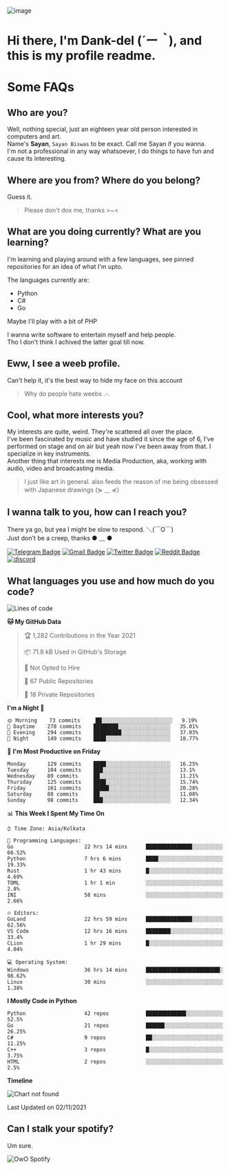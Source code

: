 ![image](https://user-images.githubusercontent.com/63096193/125182844-29f20800-e22f-11eb-8dc9-b0f2d29647bb.png)

# **Hi there, I'm Dank-del (*´ー｀*), and this is my profile readme.**
<!--  [![Profile views](https://gpvc.arturio.dev/dank-del)](https://github.com/dank-del) -->
# Some FAQs

## **Who are you?**

Well, nothing special, just an eighteen year old person interested in computers and art. \
Name's **Sayan**, `Sayan Biswas` to be exact. Call me Sayan if you wanna. \
I'm not a professional in any way whatsoever, I do things to have fun and cause its interesting.

## **Where are you from? Where do you belong?**

Guess it.
> Please don't dox me, thanks >~<

## **What are you doing currently? What are you learning?**

I'm learning and playing around with a few languages, see pinned repositories for an idea of what I'm upto.

The languages currently are:

- Python
- C#
- Go

Maybe I'll play with a bit of PHP

I wanna write software to entertain myself and help people. \
Tho I don't think I achived the latter goal till now.

## **Eww, I see a weeb profile.**

Can't help it, it's the best way to hide my face on this account
> Why do people hate weebs .-.

## **Cool, what more interests you?**

My interests are quite, weird. They're scattered all over the place. \
I've been fascinated by music and have studied it since the age of 6, I've performed on stage and on air but yeah now I've been away from that. I specialize in key instruments. \
Another thing that interests me is Media Production, aka, working with audio, video and broadcasting media.

> I just like art in general. also feeds the reason of me being obsessed with Japanese drawings (⋟ ﹏ ⋞)

## **I wanna talk to you, how can I reach you?**

There ya go, but yea I might be slow to respond. ＼(￣O￣) \
Just don't be a creep, thanks ● ﹏ ●

[![Telegram Badge](https://img.shields.io/badge/-dank_as_fuck-1ca0f1?style=flat-square&logo=telegram&logoColor=white&link=https://t.me/dank_as_fuck)](https://t.me/dank_as_fuck)
[![Gmail Badge](https://img.shields.io/badge/-chizuru@kanojo.tk-c14438?style=flat-square&logo=Gmail&logoColor=white&link=mailto:chizuru@kanojo.tk)](mailto:chizuru@kanojo.tk)
[![Twitter Badge](https://img.shields.io/twitter/follow/TheDankDel?style=social)](https://twitter.com/TheDankDel)
[![Reddit Badge](https://img.shields.io/reddit/user-karma/combined/dank_as_fuck_?style=social)](https://www.reddit.com/user/dank_as_fuck_/)
[![discord](https://discord-md-badge.vercel.app/api/shield/506536929152466945?style=social)](https://discordapp.com/users/506536929152466945)

## **What languages you use and how much do you code?**

<!--START_SECTION:waka-->
![Lines of code](https://img.shields.io/badge/From%20Hello%20World%20I%27ve%20Written-947228%20lines%20of%20code-blue)

**🐱 My GitHub Data** 

> 🏆 1,282 Contributions in the Year 2021
 > 
> 📦 71.8 kB Used in GitHub's Storage 
 > 
> 🚫 Not Opted to Hire
 > 
> 📜 67 Public Repositories 
 > 
> 🔑 18 Private Repositories  
 > 
**I'm a Night 🦉** 

```text
🌞 Morning    73 commits     ██░░░░░░░░░░░░░░░░░░░░░░░   9.19% 
🌆 Daytime    278 commits    ████████░░░░░░░░░░░░░░░░░   35.01% 
🌃 Evening    294 commits    █████████░░░░░░░░░░░░░░░░   37.03% 
🌙 Night      149 commits    ████░░░░░░░░░░░░░░░░░░░░░   18.77%

```
📅 **I'm Most Productive on Friday** 

```text
Monday       129 commits    ████░░░░░░░░░░░░░░░░░░░░░   16.25% 
Tuesday      104 commits    ███░░░░░░░░░░░░░░░░░░░░░░   13.1% 
Wednesday    89 commits     ██░░░░░░░░░░░░░░░░░░░░░░░   11.21% 
Thursday     125 commits    ████░░░░░░░░░░░░░░░░░░░░░   15.74% 
Friday       161 commits    █████░░░░░░░░░░░░░░░░░░░░   20.28% 
Saturday     88 commits     ██░░░░░░░░░░░░░░░░░░░░░░░   11.08% 
Sunday       98 commits     ███░░░░░░░░░░░░░░░░░░░░░░   12.34%

```


📊 **This Week I Spent My Time On** 

```text
⌚︎ Time Zone: Asia/Kolkata

💬 Programming Languages: 
Go                       22 hrs 14 mins      ███████████████░░░░░░░░░░   60.52% 
Python                   7 hrs 6 mins        ████░░░░░░░░░░░░░░░░░░░░░   19.33% 
Rust                     1 hr 43 mins        █░░░░░░░░░░░░░░░░░░░░░░░░   4.69% 
TOML                     1 hr 1 min          ░░░░░░░░░░░░░░░░░░░░░░░░░   2.8% 
INI                      58 mins             ░░░░░░░░░░░░░░░░░░░░░░░░░   2.66%

🔥 Editors: 
GoLand                   22 hrs 59 mins      ███████████████░░░░░░░░░░   62.56% 
VS Code                  12 hrs 16 mins      ████████░░░░░░░░░░░░░░░░░   33.4% 
CLion                    1 hr 29 mins        █░░░░░░░░░░░░░░░░░░░░░░░░   4.04%

💻 Operating System: 
Windows                  36 hrs 14 mins      ████████████████████████░   98.62% 
Linux                    30 mins             ░░░░░░░░░░░░░░░░░░░░░░░░░   1.38%

```

**I Mostly Code in Python** 

```text
Python                   42 repos            █████████████░░░░░░░░░░░░   52.5% 
Go                       21 repos            ██████░░░░░░░░░░░░░░░░░░░   26.25% 
C#                       9 repos             ██░░░░░░░░░░░░░░░░░░░░░░░   11.25% 
C++                      3 repos             █░░░░░░░░░░░░░░░░░░░░░░░░   3.75% 
HTML                     2 repos             ░░░░░░░░░░░░░░░░░░░░░░░░░   2.5%

```


**Timeline**

![Chart not found](https://raw.githubusercontent.com/Dank-del/Dank-del/main/charts/bar_graph.png) 


 Last Updated on 02/11/2021
<!--END_SECTION:waka-->

## **Can I stalk your spotify?**

Um sure.

![OwO Spotify](https://spotify-recently-played-readme.vercel.app/api?user=31fdrsslnr7nvq4ytqwtw7c4rxfm&count=5)
